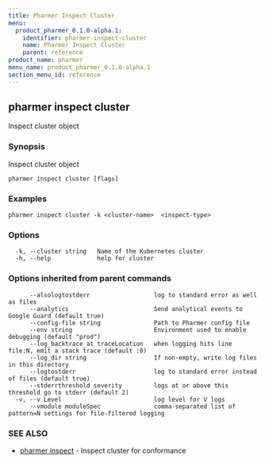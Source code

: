 ```yaml
---
title: Pharmer Inspect Cluster
menu:
  product_pharmer_0.1.0-alpha.1:
    identifier: pharmer-inspect-cluster
    name: Pharmer Inspect Cluster
    parent: reference
product_name: pharmer
menu_name: product_pharmer_0.1.0-alpha.1
section_menu_id: reference
---
```

## pharmer inspect cluster

Inspect cluster object

### Synopsis


Inspect cluster object

```
pharmer inspect cluster [flags]
```

### Examples

```
pharmer inspect cluster -k <cluster-name>  <inspect-type>
```

### Options

```
  -k, --cluster string   Name of the Kubernetes cluster
  -h, --help             help for cluster
```

### Options inherited from parent commands

```
      --alsologtostderr                  log to standard error as well as files
      --analytics                        Send analytical events to Google Guard (default true)
      --config-file string               Path to Pharmer config file
      --env string                       Environment used to enable debugging (default "prod")
      --log_backtrace_at traceLocation   when logging hits line file:N, emit a stack trace (default :0)
      --log_dir string                   If non-empty, write log files in this directory
      --logtostderr                      log to standard error instead of files (default true)
      --stderrthreshold severity         logs at or above this threshold go to stderr (default 2)
  -v, --v Level                          log level for V logs
      --vmodule moduleSpec               comma-separated list of pattern=N settings for file-filtered logging
```

### SEE ALSO
* [pharmer inspect](/docs/reference/pharmer_inspect.md)	 - Inspect cluster for conformance

